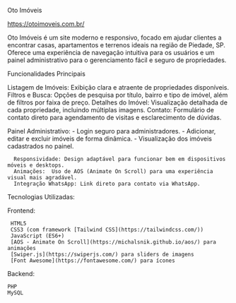 
Oto Imóveis

https://otoimoveis.com.br/


Oto Imóveis é um site moderno e responsivo, focado em ajudar clientes a encontrar casas, apartamentos e terrenos ideais na região de Piedade, SP. Oferece uma experiência de navegação intuitiva para os usuários e um painel administrativo para o gerenciamento fácil e seguro de propriedades.


Funcionalidades Principais

Listagem de Imóveis: Exibição clara e atraente de propriedades disponíveis.
Filtros e Busca: Opções de pesquisa por título, bairro e tipo de imóvel, além de filtros por faixa de preço.
Detalhes do Imóvel: Visualização detalhada de cada propriedade, incluindo múltiplas imagens.
Contato: Formulário de contato direto para agendamento de visitas e esclarecimento de dúvidas.

Painel Administrativo:
     - Login seguro para administradores.
     -  Adicionar, editar e excluir imóveis de forma dinâmica.
     -  Visualização dos imóveis cadastrados no painel.
      
      Responsividade: Design adaptável para funcionar bem em dispositivos móveis e desktops.
      Animações:  Uso de AOS (Animate On Scroll) para uma experiência visual mais agradável.
      Integração WhatsApp: Link direto para contato via WhatsApp.

 Tecnologias Utilizadas:

   Frontend:
   
     HTML5
     CSS3 (com framework [Tailwind CSS](https://tailwindcss.com/))
     JavaScript (ES6+)
     [AOS - Animate On Scroll](https://michalsnik.github.io/aos/) para animações
     [Swiper.js](https://swiperjs.com/) para sliders de imagens
     [Font Awesome](https://fontawesome.com/) para ícones


   Backend:
    
    PHP 
    MySQL 

